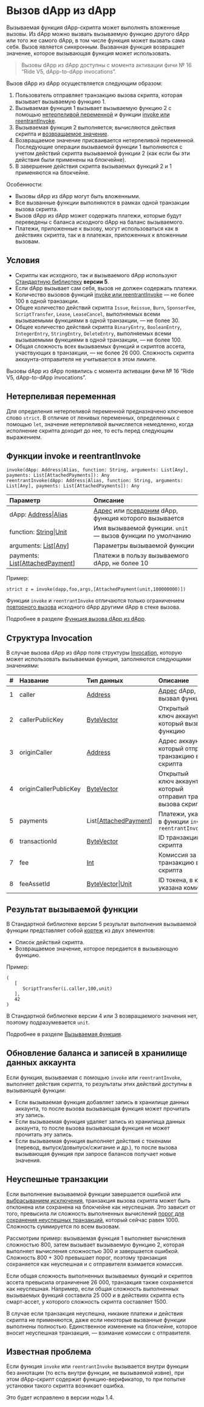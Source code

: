 # Вызов dApp из dApp

Вызываемая функция dApp-скрипта может выполнять вложенные вызовы. Из dApp можно вызвать вызываемую функцию другого dApp или того же самого dApp, в том числе функция может вызвать сама себя. Вызов является синхронным. Вызванная функция возвращает значение, которое вызывающая функция может использовать.

> Вызовы dApp из dApp доступны c момента активации фичи №&nbsp;16 “Ride V5, dApp-to-dApp invocations”.

Вызов dApp из dApp осуществляется следующим образом:

1. Пользователь отправляет транзакцию вызова скрипта, которая вызывает вызываемую функцию 1.
2. Вызываемая функция 1 вызывает вызываемую функцию 2 с помощью [нетерпеливой переменной](#strict-variable) и функции [invoke или reentrantInvoke](#invoke).
3. Вызываемая функция 2 выполняется; вычисляются действия скрипта и [возвращаемое значение](#callable-function-result).
4. Возвращаемое значение присваивается нетерпеливой переменной. Последующие операции вызываемой функции 1 выполняются с учетом действий скрипта вызываемой функции 2 (как если бы эти действия были применены на блокчейне).
5. В завершение действия скрипта вызываемых функций 2 и 1 применяются на блокчейне.

Особенности:

* Вызовы dApp из dApp могут быть вложенными.
* Все вызванные функции выполняются в рамках одной транзакции вызова скрипта.
* Вызов dApp из dApp может содержать платежи, которые будут переведены с баланса исходного dApp на баланс вызываемого.
* Платежи, приложенные к вызову, могут использоваться как в действиях скрипта, так и в платежах, приложенных к вложенным вызовам.

## Условия

* Скрипты как исходного, так и вызываемого dApp используют [Стандартную библиотеку](/ru/ride/script/standard-library) **версии 5**.
* Если dApp вызывает сам себя, вызов не должен содержать платежи.
* Количество вызовов функций [invoke или reentrantInvoke](#invoke) — не более 100 в одной транзакции.
* Общее количество действий скрипта `Issue`, `Reissue`, `Burn`, `SponsorFee`, `ScriptTransfer`, `Lease`, `LeaseCancel`, выполняемых всеми вызываемыми функциями в одной транзакции, — не более 30.
* Общее количество действий скрипта `BinaryEntry`, `BooleanEntry`, `IntegerEntry`, `StringEntry`, `DeleteEntry`, выполняемых всеми вызываемыми функциями в одной транзакции, — не более 100.
* Общая сложность всех вызываемых функций и скриптов ассета, участвующих в транзакции, — не более 26&nbsp;000. Сложность скрипта аккаунта-отправителя не учитывается в этом лимите.

Вызовы dApp из dApp появились с момента активации фичи №&nbsp;16 “Ride V5, dApp-to-dApp invocations”.

<!-- > Вычисления с продолжением и вызов dApp из dApp несовместимы, то есть не могут быть инициированы одной и той же транзакцией.-->

## Нетерпеливая переменная<a id="strict-variable"></a>

Для определения нетерпеливой переменной предназначено ключевое слово `strict`. В отличие от ленивых переменных, определенных с помощью `let`, значение нетерпеливой вычисляется немедленно, когда исполнение скрипта доходит до нее, то есть перед следующим выражением.

## Функции invoke и reentrantInvoke<a id="invoke"></a>

```
invoke(dApp: Address|Alias, function: String, arguments: List[Any], payments: List[AttachedPayments]): Any
reentrantInvoke(dApp: Address|Alias, function: String, arguments: List[Any], payments: List[AttachedPayments]): Any
```

| Параметр | Описание |
| :--- | :--- |
| dApp: [Address](/ru/ride/structures/common-structures/address)&#124;[Alias](/ru/ride/structures/common-structures/alias) | [Адрес](/ru/blockchain/account/address) или [псевдоним](/ru/blockchain/account/alias) dApp, функция которого вызывается |
| function: [String](/ru/ride/data-types/string)&#124;[Unit](/ru/ride/data-types/unit) | Имя вызываемой функции. `unit` — вызов функции по умолчанию |
| arguments: [List](/ru/ride/data-types/list)[[Any](/ru/ride/data-types/any)] | Параметры вызываемой функции |
| payments: [List](/ru/ride/data-types/list)[[AttachedPayment](/ru/ride/structures/common-structures/attached-payment)] | Платежи в пользу вызываемого dApp, не более 10 |

Пример:

```
strict z = invoke(dapp,foo,args,[AttachedPayment(unit,100000000)])
```

Функции `invoke` и `reentrantInvoke` отличаются только ограничением [повторного вызова](/ru/ride/functions/built-in-functions/dapp-to-dapp#reentrancy) исходного dApp другими dApp в стеке вызова.

Подробнее в разделе [Функция вызова dApp из dApp](/ru/ride/functions/built-in-functions/dapp-to-dapp).

## Структура Invocation

В случае вызова dApp из dApp поля структуры [Invocation](/ru/ride/structures/common-structures/invocation), которую может использовать вызываемая функция, заполняются следующими значениями:

|   #   | Название | Тип данных | Описание |
| :--- | :--- | :--- | :--- |
| 1 | caller | [Address](/ru/ride/structures/common-structures/address) | [Адрес](/ru/blockchain/account/address) dApp, который вызвал функцию |
| 2 | callerPublicKey | [ByteVector](/ru/ride/data-types/byte-vector) | Открытый ключ аккаунта dApp, который вызвал функцию |
| 3 | originCaller | [Address](/ru/ride/structures/common-structures/address) | Адрес аккаунта, который отправил транзакцию вызова скрипта |
| 4 | originCallerPublicKey | [ByteVector](/ru/ride/data-types/byte-vector) | Открытый ключ аккаунта, который отправил транзакцию вызова скрипта |
| 5 | payments | List[[AttachedPayment](/ru/ride/structures/common-structures/attached-payment)] | Платежи, указанные в функции `invoke` или `reentrantInvoke` |
| 6 | transactionId | [ByteVector](/ru/ride/data-types/byte-vector) | ID транзакции вызова скрипта |
| 7 | fee | [Int](/ru/ride/data-types/int) | Комиссия за транзакцию вызова скрипта |
| 8 | feeAssetId | [ByteVector](/ru/ride/data-types/byte-vector)&#124;[Unit](/ru/ride/data-types/unit) | ID токена, в котором указана комиссия |

## Результат вызываемой функции<a id="callable-function-result"></a>

В Стандартной  библиотеке версии 5 результат выполнения вызываемой функции представляет собой [кортеж](/ru/ride/data-types/tuple) из двух элементов:
* Список действий скрипта.
* Возвращаемое значение, которое передается в вызывающую функцию.

Пример:

```
(
   [
      ScriptTransfer(i.caller,100,unit)
   ],
   42
)
```

В Стандартной библиотеке версии 4 или 3 возвращаемого значения нет, поэтому подразумевается `unit`.

Подробнее в разделе [Вызываемая функция](/ru/ride/functions/callable-function).

## Обновление баланса и записей в хранилище данных аккаунта

Если функция, вызываемая с помощью `invoke` или `reentrantInvoke`, выполняет действия скрипта, то результаты этих действий доступны в вызывающей функции:
* Если вызываемая функция добавляет запись в хранилище данных аккаунта, то после вызова вызывающая функция может прочитать эту запись.
* Если вызываемая функция удаляет запись из хранилища данных аккаунта, то после вызова вызывающая функция не может прочитать эту запись.
* Если вызываемая функция выполняет действия с токенами (перевод, выпуск/довыпуск/сжигание и др.), то после вызова вызывающая функция при запросе балансов получает новые значения.

## Неуспешные транзакции

Если выполнение вызываемой функции завершается ошибкой или [выбрасыванием исключения](/ru/ride/functions/built-in-functions/exception-functions), транзакция вызова скрипта может быть отклонена или сохранена на блокчейне как неуспешная. Это зависит от того, превысила ли сложность выполненных вычислений [порог для сохранения неуспешных транзакций](/ru/ride/limits/), который сейчас равен 1000. Сложность суммируется по всем вызовам.

Рассмотрим пример: вызываемая функция 1 выполняет вычисления сложностью 800, затем вызывает вызываемую функцию 2, которая выполняет вычисления сложностью 300 и завершается ошибкой. Сложность 800 + 300 превышает порог, поэтому транзакция сохраняется как неуспешная и с отправителя взимается комиссия.

Если общая сложность выполненных вызываемых функций и скриптов ассета превысила ограничение 26&nbsp;000, транзакция также сохраняется как неуспешная. Например, если общая сложность выполненных вызываемых функций составила 25&nbsp;000 и в действиях скрипта есть смарт-ассет, у которого сложность скрипта составляет 1500.

В случае если транзакция неуспешна, никакие платежи и действия скрипта не применяются, даже если некоторые вызванные функции выполнены полностью. Единственное изменение на блокчейне, которое вносит неуспешная транзакция, — взимание комиссии с отправителя.

## Известная проблема

Если функция `invoke` или `reentrantInvoke` вызывается внутри функции без аннотации (то есть внутри функции, не вызываемой извне), при этом dApp-скрипт содержит функцию-верификатор, то при попытке установки такого скрипта возникает ошибка.

Это будет исправлено в версии ноды 1.4.
